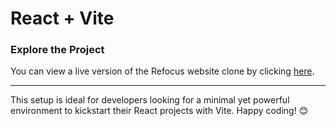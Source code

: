 # React + Vite 

### Explore the Project

You can view a live version of the Refocus website clone by clicking [here](https://refocus-website-clone.vercel.app/).

---

This setup is ideal for developers looking for a minimal yet powerful environment to kickstart their React projects with Vite. Happy coding! 😊
